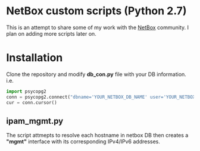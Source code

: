 # NetBox custom scripts (Python 2.7)
This is an attempt to share some of my work with the [NetBox](https://github.com/digitalocean/netbox) community. I plan on adding more scripts later on.
# Installation
Clone the repository and modify **db_con.py** file with your DB information. i.e.
```python
import psycopg2
conn = psycopg2.connect("dbname='YOUR_NETBOX_DB_NAME' user='YOUR_NETBOX_USERNAME' host='YOUR_NETBOX_DB_IP_ADDRESS' password='YOUR_NETBOX_DB_PASSWORD'")
cur = conn.cursor()
```

## ipam_mgmt.py 
The script attmepts to resolve each hostname in netbox DB then creates a **"mgmt"** interface with its corresponding IPv4/IPv6 addresses. 
